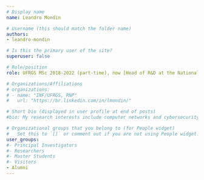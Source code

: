 ```yaml
---
# Display name
name: Leandro Mondin

# Username (this should match the folder name)
authors:
- leandro-mondin

# Is this the primary user of the site?
superuser: false

# Role/position
role: UFRGS MSc 2018-2022 (part-time), now [Head of R&D at the National Academic Network RNP](https://www.linkedin.com/in/lmondin/)

# Organizations/Affiliations
# organizations:
# - name: "INF/UFRGS, RNP"
#   url: "https://br.linkedin.com/in/lmondin/"

# Short bio (displayed in user profile at end of posts)
#bio: My research interests include computer networks and cybersecurity.

# Organizational groups that you belong to (for People widget)
#   Set this to `[]` or comment out if you are not using People widget.
user_groups:
#- Principal Investigators
#- Researchers
#- Master Students
#- Visitors
- Alumni
---
```

